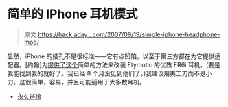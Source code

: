 # 简单的 IPhone 耳机模式

> 原文:[https://hack aday . com/2007/09/19/simple-iphone-headphone-mod/](https://hackaday.com/2007/09/19/simple-iphone-headphone-mod/)

显然，iPhone 的插孔不是很标准——它有点凹陷，以至于第三方都在为它提供适配器。[约翰]为[提供了这个](http://people.vanderbilt.edu/~j.sullivan/Etymotic/)简单的方法来改装 Etymotic 的优质 ER6i 耳机。(要是我能找到我的就好了。我已经 8 个月没见到他们了。)我建议用美工刀而不是小刀。这很简单，容易，并且可能适用于大多数耳机。

*   [永久链接](http://people.vanderbilt.edu/~j.sullivan/Etymotic/)